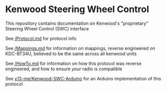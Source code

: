 # Kenwood Steering Wheel Control
 This repository contains documentation on Kenwood's "proprietary" Steering Wheel Control (SWC) interface

See [/Protocol.md](https://github.com/x13-me/Kenwood-Steering-Wheel-Control/blob/master/Protocol.md) for protocol info

See [/Mappings.md](https://github.com/x13-me/Kenwood-Steering-Wheel-Control/blob/master/Mappings.md) for information on mappings, reverse engineered on KDC-BT34U, believed to be the same across all kenwood units

See [/HowTo.md](https://github.com/x13-me/Kenwood-Steering-Wheel-Control/blob/master/HowTo.md) for information on how this protocol was reverse engineered, and how to ensure *your* radio is compatible

See [x13-me/Kenwood-SWC-Arduino](https://github.com/x13-me/Kenwood-SWC-Arduino) for an Arduino implementation of this protocol